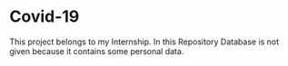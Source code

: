 # Covid-19
This project belongs to my Internship. In this Repository Database is not given because it contains some personal data.
